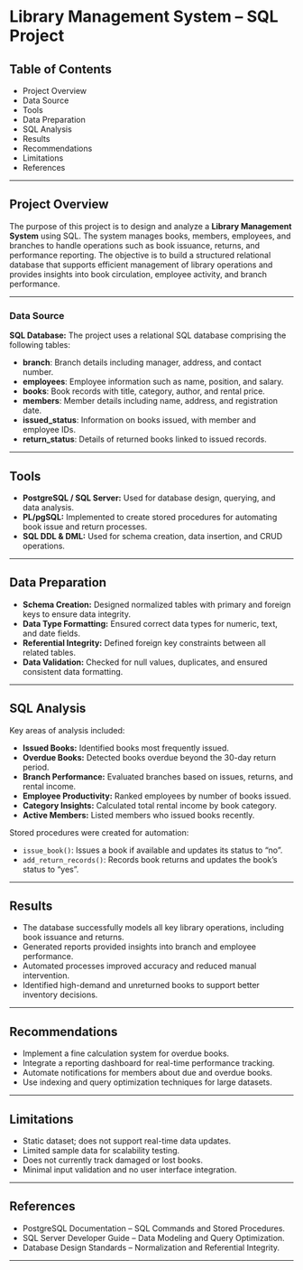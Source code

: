 # **Library Management System – SQL Project**

## **Table of Contents**

* Project Overview
* Data Source
* Tools
* Data Preparation
* SQL Analysis
* Results
* Recommendations
* Limitations
* References

---

## **Project Overview**

The purpose of this project is to design and analyze a **Library Management System** using SQL.
The system manages books, members, employees, and branches to handle operations such as book issuance, returns, and performance reporting.
The objective is to build a structured relational database that supports efficient management of library operations and provides insights into book circulation, employee activity, and branch performance.

---

### **Data Source**

**SQL Database:**
The project uses a relational SQL database comprising the following tables:

* **branch**: Branch details including manager, address, and contact number.
* **employees**: Employee information such as name, position, and salary.
* **books**: Book records with title, category, author, and rental price.
* **members**: Member details including name, address, and registration date.
* **issued_status**: Information on books issued, with member and employee IDs.
* **return_status**: Details of returned books linked to issued records.
---

## **Tools**

* **PostgreSQL / SQL Server:** Used for database design, querying, and data analysis.
* **PL/pgSQL:** Implemented to create stored procedures for automating book issue and return processes.
* **SQL DDL & DML:** Used for schema creation, data insertion, and CRUD operations.

---

## **Data Preparation**

* **Schema Creation:** Designed normalized tables with primary and foreign keys to ensure data integrity.
* **Data Type Formatting:** Ensured correct data types for numeric, text, and date fields.
* **Referential Integrity:** Defined foreign key constraints between all related tables.
* **Data Validation:** Checked for null values, duplicates, and ensured consistent data formatting.

---

## **SQL Analysis**

Key areas of analysis included:

* **Issued Books:** Identified books most frequently issued.
* **Overdue Books:** Detected books overdue beyond the 30-day return period.
* **Branch Performance:** Evaluated branches based on issues, returns, and rental income.
* **Employee Productivity:** Ranked employees by number of books issued.
* **Category Insights:** Calculated total rental income by book category.
* **Active Members:** Listed members who issued books recently.

Stored procedures were created for automation:

* `issue_book()`: Issues a book if available and updates its status to “no”.
* `add_return_records()`: Records book returns and updates the book’s status to “yes”.

---

## **Results**

* The database successfully models all key library operations, including book issuance and returns.
* Generated reports provided insights into branch and employee performance.
* Automated processes improved accuracy and reduced manual intervention.
* Identified high-demand and unreturned books to support better inventory decisions.

---

## **Recommendations**

* Implement a fine calculation system for overdue books.
* Integrate a reporting dashboard for real-time performance tracking.
* Automate notifications for members about due and overdue books.
* Use indexing and query optimization techniques for large datasets.

---

## **Limitations**

* Static dataset; does not support real-time data updates.
* Limited sample data for scalability testing.
* Does not currently track damaged or lost books.
* Minimal input validation and no user interface integration.

---

## **References**

* PostgreSQL Documentation – SQL Commands and Stored Procedures.
* SQL Server Developer Guide – Data Modeling and Query Optimization.
* Database Design Standards – Normalization and Referential Integrity.

---
